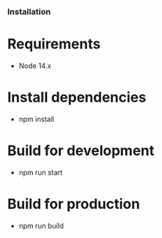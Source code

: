 ### Installation

# Requirements
- Node 14.x

# Install dependencies
- npm install

# Build for development
- npm run start

# Build for production
- npm run build